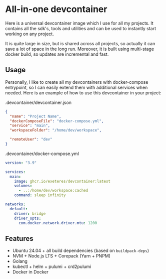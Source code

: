 # All-in-one devcontainer

Here is a universal devcontainer image which I use for all my projects.
It contains all the sdk's, tools and utilities and can be used to instantly start working on any project.

It is quite large in size, but is shared across all projects, so actually it can save a lot of space in the long run.
Moreover, it is built using multi-stage docker build, so updates are incremental and fast.

## Usage

Personally, I like to create all my devcontainers with docker-compose entrypoint, so I can easily extend them with additional services when needed.
Here is an example of how to use this devcontainer in your project:

.devcontainer/devcontainer.json

```json
{
  "name": "Project Name",
  "dockerComposeFile": "docker-compose.yml",
  "service": "main",
  "workspaceFolder": "/home/dev/workspace",

  "remoteUser": "dev"
}
```

.devcontainer/docker-compose.yml

```yaml
version: "3.9"

services:
  main:
    image: ghcr.io/exeteres/devcontainer:latest
    volumes:
      - ..:/home/dev/workspace:cached
    command: sleep infinity

networks:
  default:
    driver: bridge
    driver_opts:
      com.docker.network.driver.mtu: 1200
```

## Features

- Ubuntu 24.04 + all build dependencies (based on `buildpack-deps`)
- NVM + Node.js LTS + Corepack (Yarn + PNPM)
- Golang
- kubectl + helm + pulumi + crd2pulumi
- Docker in Docker
